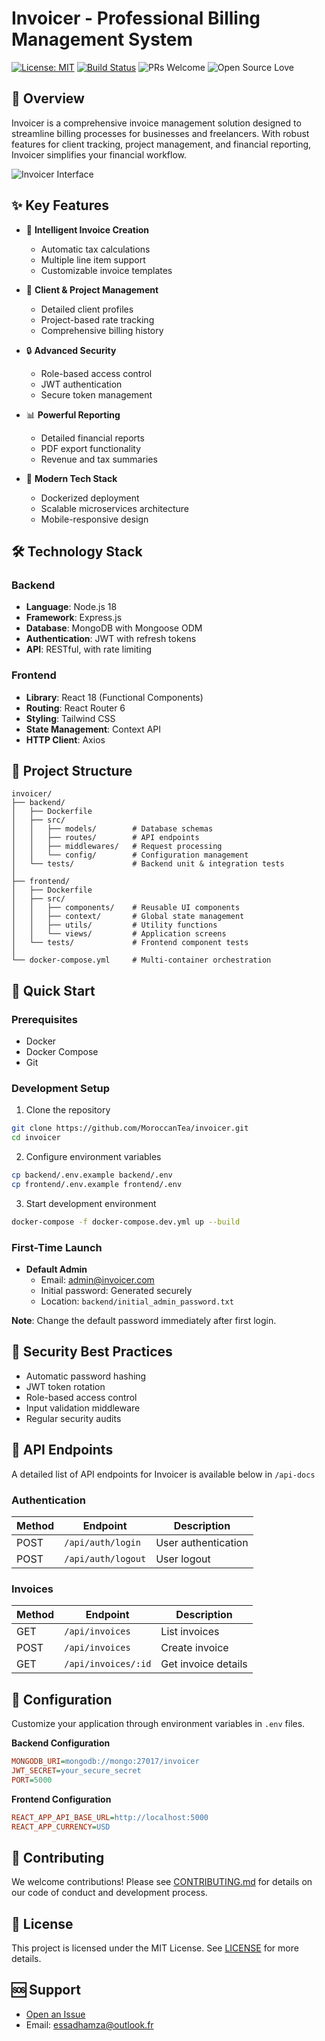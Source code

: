 # Invoicer - Professional Billing Management System

[![License: MIT](https://img.shields.io/badge/License-MIT-yellow.svg)](https://opensource.org/licenses/MIT)
[![Build Status](https://img.shields.io/badge/build-passing-brightgreen)](https://github.com/MoroccanTea/invoicer)
![PRs Welcome](https://img.shields.io/badge/PRs-welcome-brightgreen.svg)
![Open Source Love](https://badges.frapsoft.com/os/v2/open-source.svg?v=103)


## 📝 Overview

Invoicer is a comprehensive invoice management solution designed to streamline billing processes for businesses and freelancers. With robust features for client tracking, project management, and financial reporting, Invoicer simplifies your financial workflow.

![Invoicer Interface](https://via.placeholder.com/800x400.png?text=Invoice+Management+Dashboard)

## ✨ Key Features

- 📝 **Intelligent Invoice Creation**
  - Automatic tax calculations
  - Multiple line item support
  - Customizable invoice templates

- 👥 **Client & Project Management**
  - Detailed client profiles
  - Project-based rate tracking
  - Comprehensive billing history

- 🔒 **Advanced Security**
  - Role-based access control
  - JWT authentication
  - Secure token management

- 📊 **Powerful Reporting**
  - Detailed financial reports
  - PDF export functionality
  - Revenue and tax summaries

- 🚀 **Modern Tech Stack**
  - Dockerized deployment
  - Scalable microservices architecture
  - Mobile-responsive design

## 🛠 Technology Stack

### Backend
- **Language**: Node.js 18
- **Framework**: Express.js
- **Database**: MongoDB with Mongoose ODM
- **Authentication**: JWT with refresh tokens
- **API**: RESTful, with rate limiting

### Frontend
- **Library**: React 18 (Functional Components)
- **Routing**: React Router 6
- **Styling**: Tailwind CSS
- **State Management**: Context API
- **HTTP Client**: Axios

## 📂 Project Structure

```
invoicer/
├── backend/
│   ├── Dockerfile
│   ├── src/
│   │   ├── models/        # Database schemas
│   │   ├── routes/        # API endpoints
│   │   ├── middlewares/   # Request processing
│   │   └── config/        # Configuration management
│   └── tests/             # Backend unit & integration tests
│
├── frontend/
│   ├── Dockerfile
│   ├── src/
│   │   ├── components/    # Reusable UI components
│   │   ├── context/       # Global state management
│   │   ├── utils/         # Utility functions
│   │   └── views/         # Application screens
│   └── tests/             # Frontend component tests
│
└── docker-compose.yml     # Multi-container orchestration
```

## 🚀 Quick Start

### Prerequisites
- Docker
- Docker Compose
- Git

### Development Setup

1. Clone the repository
```bash
git clone https://github.com/MoroccanTea/invoicer.git
cd invoicer
```

2. Configure environment variables
```bash
cp backend/.env.example backend/.env
cp frontend/.env.example frontend/.env
```

3. Start development environment
```bash
docker-compose -f docker-compose.dev.yml up --build
```

### First-Time Launch
- **Default Admin**
  - Email: admin@invoicer.com
  - Initial password: Generated securely
  - Location: `backend/initial_admin_password.txt`

**Note**: Change the default password immediately after first login.

## 🔐 Security Best Practices

- Automatic password hashing
- JWT token rotation
- Role-based access control
- Input validation middleware
- Regular security audits

## 📡 API Endpoints

A detailed list of API endpoints for Invoicer is available below in `/api-docs`

### Authentication
| Method | Endpoint           | Description               |
|--------|--------------------| --------------------------|
| POST   | `/api/auth/login`  | User authentication      |
| POST   | `/api/auth/logout` | User logout              |

### Invoices
| Method | Endpoint             | Description               |
|--------|----------------------| --------------------------|
| GET    | `/api/invoices`      | List invoices            |
| POST   | `/api/invoices`      | Create invoice           |
| GET    | `/api/invoices/:id`  | Get invoice details      |

## 🔧 Configuration

Customize your application through environment variables in `.env` files.

**Backend Configuration**
```ini
MONGODB_URI=mongodb://mongo:27017/invoicer
JWT_SECRET=your_secure_secret
PORT=5000
```

**Frontend Configuration**
```ini
REACT_APP_API_BASE_URL=http://localhost:5000
REACT_APP_CURRENCY=USD
```

## 🤝 Contributing

We welcome contributions! Please see [CONTRIBUTING.md](CONTRIBUTING.md) for details on our code of conduct and development process.

## 📄 License

This project is licensed under the MIT License. See [LICENSE](LICENSE) for more details.

## 🆘 Support

- [Open an Issue](https://github.com/MoroccanTea/invoicer/issues)
- Email: essadhamza@outlook.fr
